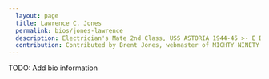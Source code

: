 ```yaml
---
  layout: page
  title: Lawrence C. Jones
  permalink: bios/jones-lawrence
  description: Electrician's Mate 2nd Class, USS ASTORIA 1944-45 >- E Division
  contribution: Contributed by Brent Jones, webmaster of MIGHTY NINETY
---
```


TODO: Add bio information